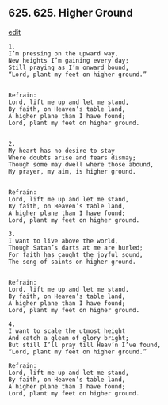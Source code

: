 
## 625.  625. Higher Ground
[edit](https://docs.google.com/document/d/1%2D_m87dNq4wgrRrsGdMxfJwvbYg4sq2%2Dg/edit?mode=html)






    1.
    I’m pressing on the upward way,
    New heights I’m gaining every day;
    Still praying as I’m onward bound,
    “Lord, plant my feet on higher ground.”


    Refrain:
    Lord, lift me up and let me stand,
    By faith, on Heaven’s table land,
    A higher plane than I have found;
    Lord, plant my feet on higher ground.


    2.
    My heart has no desire to stay
    Where doubts arise and fears dismay;
    Though some may dwell where those abound,
    My prayer, my aim, is higher ground.


    Refrain:
    Lord, lift me up and let me stand,
    By faith, on Heaven’s table land,
    A higher plane than I have found;
    Lord, plant my feet on higher ground.

    3.
    I want to live above the world,
    Though Satan’s darts at me are hurled;
    For faith has caught the joyful sound,
    The song of saints on higher ground.


    Refrain:
    Lord, lift me up and let me stand,
    By faith, on Heaven’s table land,
    A higher plane than I have found;
    Lord, plant my feet on higher ground.

    4.
    I want to scale the utmost height
    And catch a gleam of glory bright;
    But still I’ll pray till Heav’n I’ve found,
    “Lord, plant my feet on higher ground.”

    Refrain:
    Lord, lift me up and let me stand,
    By faith, on Heaven’s table land,
    A higher plane than I have found;
    Lord, plant my feet on higher ground.

